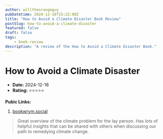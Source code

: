 ```yaml
---
author: willtheorangeguy
pubDatetime: 2024-12-16T15:22:00Z
title: "How to Avoid a Climate Disaster Book Review"
postSlug: how-to-avoid-a-climate-disaster
featured: false
draft: false
tags:
    - book-review
description: "A review of the How to Avoid a Climate Disaster Book."
---
```


# How to Avoid a Climate Disaster

-   **Date:** 2024-12-16
-   **Rating:** ⭐⭐⭐⭐⭐

**Pubic Links:**

1. [bookwrym.social](https://bookwyrm.social/book/173863/comment#:~:text=great%20overview%20of%20the%20climate%20problem%20for%20the%20lay%20person.%20has%20lots%20of%20helpful%20insights%20that%20can%20be%20shared%20with%20others%20when%20discussing%20our%20path%20to%20remedying%20climate%20change.)

> Great overview of the climate problem for the lay person. Has lots of helpful insights that can be shared with others when discussing our path to remedying climate change.
